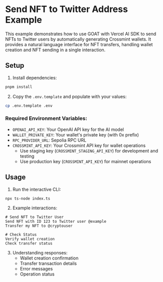 # Send NFT to Twitter Address Example

This example demonstrates how to use GOAT with Vercel AI SDK to send NFTs to Twitter users by automatically generating Crossmint wallets. It provides a natural language interface for NFT transfers, handling wallet creation and NFT sending in a single interaction.

## Setup

1. Install dependencies:
```bash
pnpm install
```

2. Copy the `.env.template` and populate with your values:
```bash
cp .env.template .env
```

### Required Environment Variables:
- `OPENAI_API_KEY`: Your OpenAI API key for the AI model
- `WALLET_PRIVATE_KEY`: Your wallet's private key (with 0x prefix)
- `RPC_PROVIDER_URL`: Sepolia RPC URL
- `CROSSMINT_API_KEY`: Your Crossmint API key for wallet operations
  - Use staging key (`CROSSMINT_STAGING_API_KEY`) for development and testing
  - Use production key (`CROSSMINT_API_KEY`) for mainnet operations

## Usage

1. Run the interactive CLI:
```bash
npx ts-node index.ts
```

2. Example interactions:
```
# Send NFT to Twitter User
Send NFT with ID 123 to Twitter user @example
Transfer my NFT to @cryptouser

# Check Status
Verify wallet creation
Check transfer status
```

3. Understanding responses:
   - Wallet creation confirmation
   - Transfer transaction details
   - Error messages
   - Operation status
